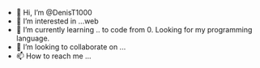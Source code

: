 - 👋 Hi, I’m @DenisT1000
- 👀 I’m interested in ...web
- 🌱 I’m currently learning ..  to code from 0. Looking for my programming language.
- 💞️ I’m looking to collaborate on ...
- 📫 How to reach me ...

<!---
DenisT1000/DenisT1000 is a ✨ special ✨ repository because its `README.md` (this file) appears on your GitHub profile.
You can click the Preview link to take a look at your changes.
--->
